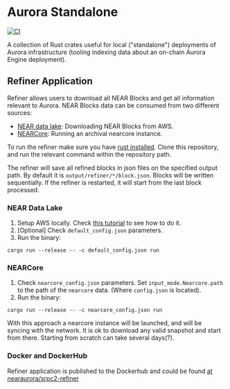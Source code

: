 # Aurora Standalone

[![CI](https://github.com/aurora-is-near/borealis-engine-lib/actions/workflows/rust.yml/badge.svg?branch=main)](https://github.com/aurora-is-near/borealis-engine-lib/actions/workflows/rust.yml)

A collection of Rust crates useful for local ("standalone") deployments of Aurora infrastructure (tooling indexing data about an on-chain Aurora Engine deployment).

## Refiner Application

Refiner allows users to download all NEAR Blocks and get all information relevant to Aurora. NEAR Blocks data can be consumed from two different sources:
- [NEAR data lake](https://github.com/near/near-lake-framework-rs): Downloading NEAR Blocks from AWS.
- [NEARCore](https://github.com/near/nearcore): Running an archival nearcore instance.

To run the refiner make sure you have [rust installed](https://www.rust-lang.org/tools/install). Clone this repository, and run the relevant command within the repository path.

The refiner will save all refined blocks in json files on the specified output path. By default it is `output/refiner/*/block.json`. Blocks will be written sequentially. If the refiner is restarted, it will start from the last block processed.

### NEAR Data Lake

1. Setup AWS locally. Check [this tutorial](https://youtu.be/GsF7I93K-EQ?t=277) to see how to do it.
2. [Optional] Check `default_config.json` parameters.
3. Run the binary:

```
cargo run --release -- -c default_config.json run
```

### NEARCore

1. Check `nearcore_config.json` parameters. Set `input_mode.Nearcore.path` to the path of the `nearcore` data. (Where `config.json` is located).
2. Run the binary:

```
cargo run --release -- -c nearcore_config.json run
```

With this approach a nearcore instance will be launched, and will be syncing with the network. It is ok to download any valid snapshot and start from there. Starting from scratch can take several days(?).

### Docker and DockerHub

Refiner application is published to the Dockerhub and could be found [at nearaurora/srpc2-refiner](https://hub.docker.com/r/nearaurora/srpc2-refiner)

